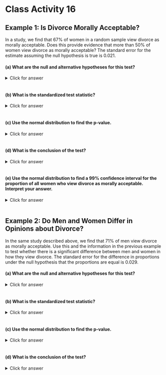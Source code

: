 # Class Activity 16


## Example 1: Is Divorce Morally Acceptable?

In a study, we find that 67% of women in a random sample view divorce as morally acceptable.  Does this provide evidence that more than 50% of women view divorce as morally acceptable?  The standard error for the estimate assuming the null hypothesis is true is 0.021.  

#### (a)	 What are the null and alternative hypotheses for this test?

<details><summary><red>Click for answer</red></summary>
*Answer:* If $p$ denotes the proportion of woman who view divorce as morally acceptable in the population, then our hypotheses are
$$
H_0: p = 0.5 \ \ H_A: p > 0.5
$$
</details><br>

#### (b)	 What is the standardized test statistic?

<details><summary><red>Click for answer</red></summary>
*Answer:* The observed sample proportion is 0.67 with a standard error of 0.021. If the null is true, then we would expect the sampling distribution of the sample mean to be (approximately) normally distributed with a center of 0.50 and SE of 0.021. The standardized score for the sample proportion is then 
$$
z = \dfrac{\textrm{statistic} - \textrm{null parameter}}{SE} = \dfrac{0.67 - 0.50}{0.021} = 8.10
$$
The observed proportion is 8.1 SEs above the hypothesized value of 0.5.


```r
(0.67 - 0.5)/0.021
```

```
[1] 8.095238
```

Note that the randomization distribution should look roughly like this (with the observed proportion denoted with a red X):


```r
curve(dnorm(x,0.5,.021),from=.3,to=.7,xlab="sample proportions")
points(0.67,0,pch="X",col="red")
```


\includegraphics[width=1\linewidth]{Class_Activity_16_files/figure-latex/unnamed-chunk-2-1} 

</details><br>


#### (c)	Use the normal distribution to find the p-value.

<details><summary><red>Click for answer</red></summary>
*Answer:* As we can see in the normal plot above, the p-value will be very small because the alternative is looking for big sample proportions. The p-value is the proportion of times we get a sample proportion as big, or bigger than, 0.67; or equivantly, the proportion of times we get a sample proportion that is at least 8.1 SEs above the hypothesized proportion. We would report a p-value that is less than 0.0001. 


```r
1-pnorm(8.10,0,1)
```

```
[1] 2.220446e-16
```

</details><br>

#### (d)	What is the conclusion of the test?

<details><summary><red>Click for answer</red></summary>
*Answer:* The p-value is very small so we have very strong evidence that more than 50% of all women view divorce as morally acceptable.
</details><br>

#### (e)	Use the normal distribution to find a 99% confidence interval for the proportion of all women who view divorce as morally acceptable.  Interpret your answer. 

<details><summary><red>Click for answer</red></summary>
*Answer:* Without knowing the bootstrap SE, our best guess at it would be from the randomization distribution SE which is given as 0.021. Our 99% confidence interval will look like:
$$
statistic \pm z^*SE = 0.67 \pm z^* (0.021) 
$$
The $z^*$ for a 99% CI corresponds to the 99.5th percentile (90% in middle + 0.5% in the left tail). With $z^* = 2.576$, we get a 99% confidence interval of 0.616 to 0.724. 


```r
qnorm(0.995)
```

```
[1] 2.575829
```

```r
0.67 - 2.576*0.021
```

```
[1] 0.615904
```

```r
0.67 + 2.576*0.021
```

```
[1] 0.724096
```

</details><br>

## Example 2:  Do Men and Women Differ in Opinions about Divorce?

In the same study described above, we find that 71% of men view divorce as morally acceptable.  Use this and the information in the previous example to test whether there is a significant difference between men and women in how they view divorce.  The standard error for the difference in proportions under the null hypothesis that the proportions are equal is 0.029.

#### (a)	 What are the null and alternative hypotheses for this test?

<details><summary><red>Click for answer</red></summary>
*Answer:* Using the same notation as (3a), except denoting male/female populations, we get

$$
H_0: p_f = p_m \ \ H_A: p_f \neq p_m
$$

</details><br>

#### (b)	 What is the standardized test statistic?

<details><summary><red>Click for answer</red></summary>
*Answer:* Suppose we look at the difference $p_m - p_f$. The observed difference is then 0.04 (0.71 - 0.67). This value is about 1.4 SEs above the hypothesized difference of 0:
$$
z = \dfrac{\textrm{statistic} - \textrm{null parameter}}{SE} = \dfrac{(0.71 - 0.67) - 0}{0.029} = 1.379
$$

```r
(0.04 - 0)/0.029
```

```
[1] 1.37931
```
Note that the randomization distribution for the difference in sample proportions should look roughly like this (with the observed proportion difference denoted with a red X):


```r
curve(dnorm(x,0,.029),from=-.1,to=.1,xlab="sample proportions")
points(0.04,0,pch="X",col="red")
```


\includegraphics[width=1\linewidth]{Class_Activity_16_files/figure-latex/unnamed-chunk-6-1} 

</details><br>

#### (c)	Use the normal distribution to find the p-value.

<details><summary><red>Click for answer</red></summary>
*Answer:* This is a two-tail test. Since the observed difference is less than 2 SEs away from 0 we know that the (two-tailed) p-value should be bigger than 0.05. We see that the p-value is 2(0.084) = 0.168. 


```r
1-pnorm(1.379,0,1) # proportion above z=1.379
```

```
[1] 0.08394738
```

```r
2*(1-pnorm(1.379,0,1)) # p-value for two-sided
```

```
[1] 0.1678948
```

</details><br>

#### (d)	What is the conclusion of the test?

<details><summary><red>Click for answer</red></summary>
*Answer:* The p-value is larger than a 5% significance level, so we do not find evidence of a difference between men and women in the proportion that view divorce as morally acceptable. About 17% of the time we would observe a difference in male/female views of 4 percentage points or greater just by chance. 
</details><br>



